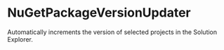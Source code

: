 # NuGetPackageVersionUpdater
Automatically increments the version of selected projects in the Solution Explorer.
